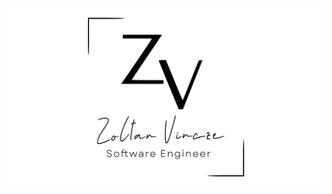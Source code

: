 <picture>
  <source media="(prefers-color-scheme: dark)" srcset="./assets/logo-dark.png">
  <img src="./assets/logo.png">
</picture>